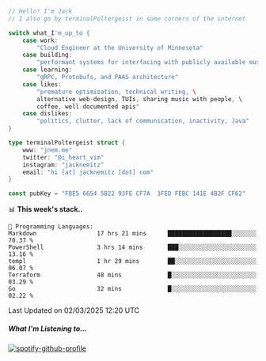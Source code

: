```go
// Hello! I'm Jack
// I also go by terminalPoltergeist in some corners of the internet

switch what_I'm_up_to {
    case work:
        "Cloud Engineer at the University of Minnesota"
    case building:
        "performant systems for interfacing with publicly available music datasets"
    case learning:
        "gRPC, Protobufs, and PAAS architecture"
    case likes:
        "premature optimization, technical writing, \
        alternative web-design, TUIs, sharing music with people, \
        coffee, well-documented apis"
    case dislikes:
        "politics, clutter, lack of communication, inactivity, Java"
}

type terminalPoltergeist struct {
    www: "jnem.me"
    twitter: "@i_heart_vim"
    instagram: "jacknemitz"
    email: "hi [at] jacknemitz [dot] com"
}

const pubKey = "FBE5 6654 5B22 93FE CF7A  3FED FEBC 141E 4B2F CF62"
```

<!--START_SECTION:waka-->
📊 **This week's stack..** 

```text
💬 Programming Languages: 
Markdown                 17 hrs 21 mins      ██████████████████░░░░░░░   70.37 % 
PowerShell               3 hrs 14 mins       ███░░░░░░░░░░░░░░░░░░░░░░   13.16 % 
templ                    1 hr 29 mins        ██░░░░░░░░░░░░░░░░░░░░░░░   06.07 % 
Terraform                48 mins             █░░░░░░░░░░░░░░░░░░░░░░░░   03.29 % 
Go                       32 mins             █░░░░░░░░░░░░░░░░░░░░░░░░   02.22 % 
```


 Last Updated on 02/03/2025 12:20 UTC
<!--END_SECTION:waka-->

##### What I'm Listening to...

[![spotify-github-profile](https://jnem.me/listening-item?maxAge=2592000)](https://jnem.me/listening)
